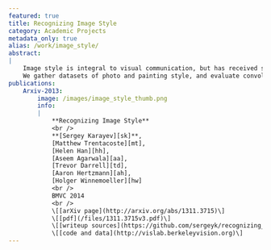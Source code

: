 ```yaml
---
featured: true
title: Recognizing Image Style
category: Academic Projects
metadata_only: true
alias: /work/image_style/
abstract:
|
    Image style is integral to visual communication, but has received scant research attention.
    We gather datasets of photo and painting style, and evaluate convolutional neural nets for the task.
publications:
    Arxiv-2013:
        image: /images/image_style_thumb.png
        info:
        |
            **Recognizing Image Style**
            <br />
            **[Sergey Karayev][sk]**,
            [Matthew Trentacoste][mt],
            [Helen Han][hh],
            [Aseem Agarwala][aa],
            [Trevor Darrell][td],
            [Aaron Hertzmann][ah],
            [Holger Winnemoeller][hw]
            <br />
            BMVC 2014
            <br />
            \[[arXiv page](http://arxiv.org/abs/1311.3715)\]
            \[[pdf](/files/1311.3715v3.pdf)\]
            \[[writeup sources](https://github.com/sergeyk/recognizing_image_style_writeup)\]
            \[[code and data](http://vislab.berkeleyvision.org)\]
---
```

